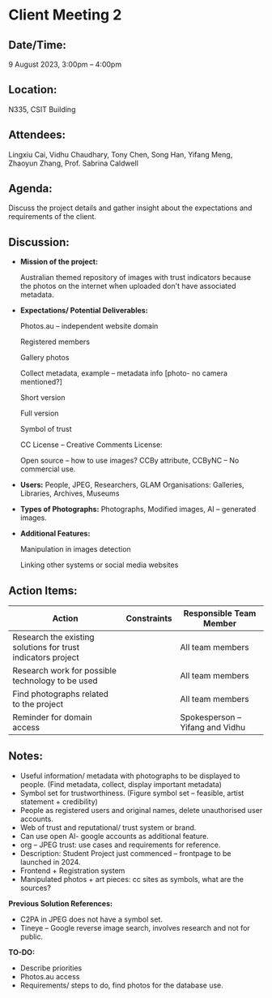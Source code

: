  # **Client Meeting 2**

## **Date/Time:** 

9 August 2023, 3:00pm – 4:00pm

## **Location:** 

N335, CSIT Building

## **Attendees:** 

Lingxiu Cai, Vidhu Chaudhary, Tony Chen, Song Han, Yifang Meng, Zhaoyun Zhang, Prof. Sabrina Caldwell

## **Agenda:** 

Discuss the project details and gather insight about the expectations and requirements of the client.

## **Discussion:**

- **Mission of the project:**

    Australian themed repository of images with trust indicators because the photos on the internet when uploaded don't have associated metadata.

- **Expectations/ Potential Deliverables:**

    Photos.au – independent website domain

    Registered members

    Gallery photos

    Collect metadata, example – metadata info [photo- no camera mentioned?]

    Short version

    Full version

    Symbol of trust

    CC License – Creative Comments License:

    Open source – how to use images? CCBy attribute, CCByNC – No commercial use.

- **Users:** People, JPEG, Researchers, GLAM Organisations: Galleries, Libraries, Archives, Museums

- **Types of Photographs:** Photographs, Modified images, AI – generated images.

- **Additional Features:**

  Manipulation in images detection

  Linking other systems or social media websites

## **Action Items:**

| **Action** | **Constraints** | **Responsible Team Member** |
| --- | --- | --- |
| Research the existing solutions for trust indicators project | | All team members |
| Research work for possible technology to be used | | All team members |
| Find photographs related to the project | | All team members |
| Reminder for domain access | | Spokesperson – Yifang and Vidhu |

## **Notes:**

- Useful information/ metadata with photographs to be displayed to people. (Find metadata, collect, display important metadata)
- Symbol set for trustworthiness. (Figure symbol set – feasible, artist statement + credibility)
- People as registered users and original names, delete unauthorised user accounts.
- Web of trust and reputational/ trust system or brand.
- Can use open AI- google accounts as additional feature.
- org – JPEG trust: use cases and requirements for reference.
- Description: Student Project just commenced – frontpage to be launched in 2024.
- Frontend + Registration system
- Manipulated photos + art pieces: cc sites as symbols, what are the sources?

**Previous Solution References:**

- C2PA in JPEG does not have a symbol set.
- Tineye – Google reverse image search, involves research and not for public.

**TO-DO:**

- Describe priorities
- Photos.au access
- Requirements/ steps to do, find photos for the database use.
